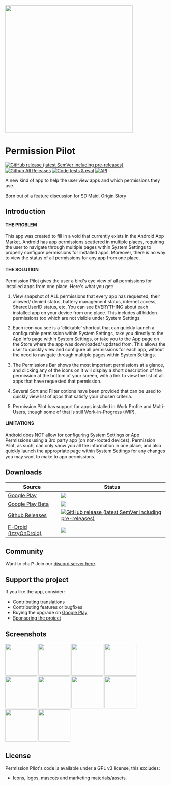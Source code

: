 <img src="https://github.com/d4rken-org/permission-pilot/raw/main/.github/assets/app_banner.png" width="400">

# Permission Pilot

[![GitHub release (latest SemVer including pre-releases)](https://img.shields.io/github/v/release/d4rken-org/permission-pilot?include_prereleases)](https://github.com/d4rken-org/permission-pilot/releases/latest)
[![Github All Releases](https://img.shields.io/github/downloads/d4rken-org/permission-pilot/total.svg)]()
[![Code tests & eval](https://github.com/d4rken-org/permission-pilot/actions/workflows/code-checks.yml/badge.svg)](https://github.com/d4rken-org/permission-pilot/actions/workflows/code-checks.yml)
[![API](https://img.shields.io/badge/API-21%2B-brightgreen.svg?style=flat)](https://android-arsenal.com/api?level=21)

A new kind of app to help the user view apps and which permissions they use.

Born out of a feature discussion for SD Maid. [Origin Story](https://github.com/d4rken-org/permission-pilot/issues/1)

## Introduction

#### THE PROBLEM

This app was created to fill in a void that currently exists in the Android App Market. Android has app permissions scattered in multiple places, requiring the user to navigate through multiple pages within System Settings to properly configure permissions for installed apps. Moreover, there is no way to view the status of all permissions for any app from one place.


#### THE SOLUTION

Permission Pilot gives the user a bird's eye view of all permissions for installed apps from one place. Here's what you get:

1. View snapshot of ALL permissions that every app has requested, their allowed/ denied status, battery management status, internet access, SharedUserID status, etc. You can see EVERYTHING about each installed app on your device from one place. This includes all hidden permissions too which are not visible under System Settings.

2. Each icon you see is a 'clickable' shortcut that can quickly launch a configurable permission within System Settings, take you directly to the App Info page within System Settings, or take you to the App page on the Store where the app was downloaded/ updated from. This allows the user to quickly view and configure all permissions for each app, without the need to navigate through multiple pages within System Settings.

3. The Permissions Bar shows the most important permissions at a glance, and clicking any of the icons on it will display a short description of the permission at the bottom of your screen, with a link to view the list of all apps that have requested that permission.

4. Several Sort and Filter options have been provided that can be used to quickly view list of apps that satisfy your chosen criteria.

5. Permission Pilot has support for apps installed in Work Profile and Multi-Users, though some of that is still Work-in-Progress (WIP).
 

#### LIMITATIONS

Android does NOT allow for configuring System Settings or App Permissions using a 3rd party app (on non-rooted devices). Permission Pilot, as such, can only show you all the information in one place, and also quickly launch the appropriate page within System Settings for any changes you may want to make to app permissions.


## Downloads
| Source                | Status |
|-----------------------|--------|
| [Google Play](https://play.google.com/store/apps/details?id=eu.darken.myperm) | [![](https://img.shields.io/endpoint?color=green&logo=google-play&logoColor=green&url=https%3A%2F%2Fplay.cuzi.workers.dev%2Fplay%3Fi%3Deu.darken.myperm%26l%3DGoogle%2520Play%26m%3D%24version)](https://play.google.com/store/apps/details?id=eu.darken.myperm) |
| [Google Play Beta](https://play.google.com/apps/testing/eu.darken.myperm)     | [![](https://img.shields.io/badge/Google%20Play-Beta-yellowgreen?style=flat&logo=google-play)](https://play.google.com/apps/testing/eu.darken.myperm)                                                                                                                                   |                                                                                                                  |
| [Github Releases](https://github.com/d4rken-org/permission-pilot/releases/latest) | [![GitHub release (latest SemVer including pre-releases)](https://img.shields.io/github/v/release/d4rken-org/permission-pilot?include_prereleases&label=GitHub)](https://github.com/d4rken-org/permission-pilot/releases/latest) |
| [F-Droid (IzzyOnDroid)](https://apt.izzysoft.de/packages/eu.darken.myperm/) | [![](https://img.shields.io/endpoint?url=https://apt.izzysoft.de/fdroid/api/v1/shield/eu.darken.myperm)](https://apt.izzysoft.de/packages/eu.darken.myperm/) |

## Community

Want to chat? Join our [discord server here](https://discord.gg/7gGWxfM5yv).

## Support the project

If you like the app, consider:

* Contributing translations
* Contributing features or bugfixes
* Buying the upgrade on [Google Play](https://play.google.com/store/apps/details?id=eu.darken.myperm)
* [Sponsoring the project](https://github.com/sponsors/d4rken)

## Screenshots

<img src="https://github.com/d4rken-org/permission-pilot/raw/main/fastlane/metadata/android/en-US/images/phoneScreenshots/screenshot1.png" width="100"> <img src="https://github.com/d4rken-org/permission-pilot/raw/main/fastlane/metadata/android/en-US/images/phoneScreenshots/screenshot2.png" width="100"> <img src="https://github.com/d4rken-org/permission-pilot/raw/main/fastlane/metadata/android/en-US/images/phoneScreenshots/screenshot3.png" width="100"> <img src="https://github.com/d4rken-org/permission-pilot/raw/main/fastlane/metadata/android/en-US/images/phoneScreenshots/screenshot4.png" width="100"> <img src="https://github.com/d4rken-org/permission-pilot/raw/main/fastlane/metadata/android/en-US/images/phoneScreenshots/screenshot5.png" width="100"> <img src="https://github.com/d4rken-org/permission-pilot/raw/main/fastlane/metadata/android/en-US/images/phoneScreenshots/screenshot6.png" width="100"> <img src="https://github.com/d4rken-org/permission-pilot/raw/main/fastlane/metadata/android/en-US/images/phoneScreenshots/screenshot7.png" width="100"> <img src="https://github.com/d4rken-org/permission-pilot/raw/main/fastlane/metadata/android/en-US/images/phoneScreenshots/screenshot8.png" width="100"> <img src="https://github.com/d4rken-org/permission-pilot/raw/main/fastlane/metadata/android/en-US/images/phoneScreenshots/screenshot9.png" width="100"> <img src="https://github.com/d4rken-org/permission-pilot/raw/main/fastlane/metadata/android/en-US/images/phoneScreenshots/screenshot10.png" width="100"> 

## License

Permission Pilot's code is available under a GPL v3 license, this excludes:

* Icons, logos, mascots and marketing materials/assets.
